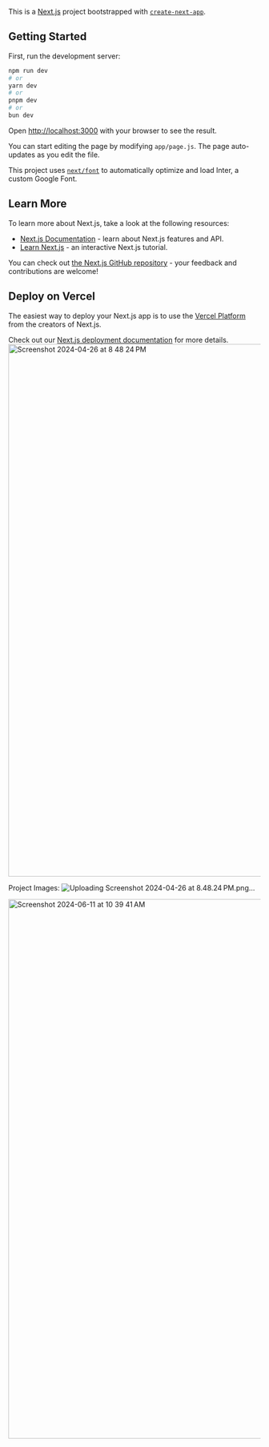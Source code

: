 This is a [Next.js](https://nextjs.org/) project bootstrapped with [`create-next-app`](https://github.com/vercel/next.js/tree/canary/packages/create-next-app).

## Getting Started

First, run the development server:

```bash
npm run dev
# or
yarn dev
# or
pnpm dev
# or
bun dev
```

Open [http://localhost:3000](http://localhost:3000) with your browser to see the result.

You can start editing the page by modifying `app/page.js`. The page auto-updates as you edit the file.

This project uses [`next/font`](https://nextjs.org/docs/basic-features/font-optimization) to automatically optimize and load Inter, a custom Google Font.

## Learn More

To learn more about Next.js, take a look at the following resources:

- [Next.js Documentation](https://nextjs.org/docs) - learn about Next.js features and API.
- [Learn Next.js](https://nextjs.org/learn) - an interactive Next.js tutorial.

You can check out [the Next.js GitHub repository](https://github.com/vercel/next.js/) - your feedback and contributions are welcome!

## Deploy on Vercel

The easiest way to deploy your Next.js app is to use the [Vercel Platform](https://vercel.com/new?utm_medium=default-template&filter=next.js&utm_source=create-next-app&utm_campaign=create-next-app-readme) from the creators of Next.js.

Check out our [Next.js deployment documentation](https://nextjs.org/docs/deployment) for more details.
<img width="1064" alt="Screenshot 2024-04-26 at 8 48 24 PM" src="https://github.com/Pouriamohseni/VirtualTA/assets/145625808/afe72790-6fbd-432a-aab8-e47a55fa36d5">

Project Images:
![Uploading Screenshot 2024-04-26 at 8.48.24 PM.png…]()

<img width="1078" alt="Screenshot 2024-06-11 at 10 39 41 AM" src="https://github.com/Pouriamohseni/VirtualTA/assets/145625808/bf8bb561-1c56-45e7-9c13-9759027e4ec8">


